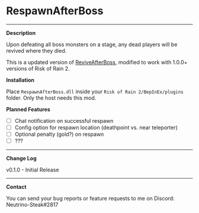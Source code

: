 # RespawnAfterBoss
---

**Description**

Upon defeating all boss monsters on a stage, any dead players will be revived where they died. 

This is a updated version of [ReviveAfterBoss](https://thunderstore.io/package/_Simon/ReviveAfterBoss/), modified to work with 1.0.0+ versions of Risk of Rain 2.


**Installation**

Place `RespawnAfterBoss.dll` inside your `Risk of Rain 2/BepInEx/plugins` folder.
Only the host needs this mod.


**Planned Features**

- [ ] Chat notification on successful respawn
- [ ] Config option for respawn location (deathpoint vs. near teleporter)
- [ ] Optional penalty (gold?) on respawn
- [ ] ???

---
**Change Log**

v0.1.0 - Initial Release

---

**Contact**

You can send your bug reports or feature requests to me on Discord: Neutrino-Steak#2817
